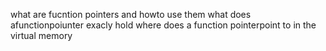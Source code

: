 what are fucntion pointers and howto use them
what does afunctionpoiunter exacly hold
where does a function pointerpoint to in the virtual memory
